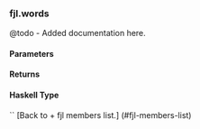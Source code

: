 ### fjl.words
@todo - Added documentation here.

#### Parameters

#### Returns
 
#### Haskell Type
``
[Back to  + fjl members list.]
(#fjl-members-list)
